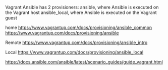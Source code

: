 Vagrant Ansible has 2 provisioners:
ansible, where Ansible is executed on the Vagrant host
ansible_local, where Ansible is executed on the Vagrant guest

home
https://www.vagrantup.com/docs/provisioning/ansible_common
https://www.vagrantup.com/docs/provisioning/ansible

Remote
https://www.vagrantup.com/docs/provisioning/ansible_intro

Local
https://www.vagrantup.com/docs/provisioning/ansible_local

https://docs.ansible.com/ansible/latest/scenario_guides/guide_vagrant.html
